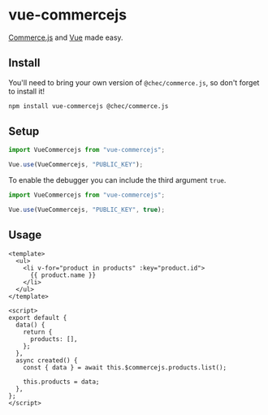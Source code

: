 # vue-commercejs

[Commerce.js](https://commercejs.com) and [Vue](https://vuejs.org) made easy.

## Install

You'll need to bring your own version of `@chec/commerce.js`, so don't forget to install it!

```bash
npm install vue-commercejs @chec/commerce.js
```

## Setup

```js
import VueCommercejs from "vue-commercejs";

Vue.use(VueCommercejs, "PUBLIC_KEY");
```

To enable the debugger you can include the third argument `true`.

```js
import VueCommercejs from "vue-commercejs";

Vue.use(VueCommercejs, "PUBLIC_KEY", true);
```

## Usage

```vue
<template>
  <ul>
    <li v-for="product in products" :key="product.id">
      {{ product.name }}
    </li>
  </ul>
</template>

<script>
export default {
  data() {
    return {
      products: [],
    };
  },
  async created() {
    const { data } = await this.$commercejs.products.list();

    this.products = data;
  },
};
</script>
```

